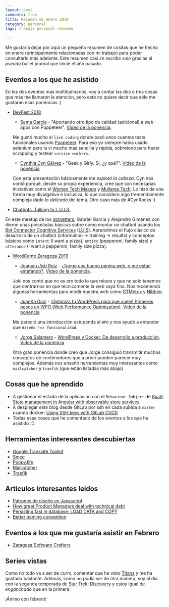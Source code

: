 ```yaml
---
layout: post
comments: true
title: Resumen de enero 2019
category: personal
tags: trabajo personal resumen

---
```


Me gustaría dejar por aquí un pequeño resumen de cositas que he hecho en enero (principalmente relacionadas con mi trabajo) para poder consultarlo más adelante. Este resumen casi _se escribe solo_ gracias al _pseudo_ bullet journal que inicié el año pasado.

## Eventos a los que he asistido

En los dos eventos mas multitudinarios, voy a contar las dos o tres cosas que más me llamaron la atención, pero esto no quiere decir que sólo me gustaran esas ponencias :)

- [DevFest 2018](https://www.meetup.com/es-ES/gdgZaragoza/events/252863072/)

	- [Sema García](https://twitter.com/semagarcia) -  "Aportando otro tipo de calidad (adicional) a web apps con Puppeteer". [Vídeo de la ponencia](https://www.youtube.com/watch?v=YRGdTmpvLgc).

	Me gustó mucho el `live coding` donde pasó unos cuantos tests funcionales usando [Puppeteer](https://github.com/GoogleChrome/puppeteer). Para eso yo siempre había usado selenium pero la vi mucho más sencilla y rápida, sobretodo para hacer scrapping y testear `service workers`.

	- [Cynthia _Cyn_ Gálvez](https://twitter.com/icynthia) - "Geek y Girly. Sí, ¿y qué?". [Vídeo de la ponencia](https://www.youtube.com/watch?v=zKEQsZdt7eA)

	Con esta presentación básicamente me _explotó la cabeza_. Cyn nos contó porqué, desde su propia experiencia, cree que son necesarias iniciativas como el [Women Tech Makers](https://twitter.com/WTMZaragoza) y [Mulleres Tech](https://twitter.com/MulleresTech). Lo hizo de una forma muy divulgativa e inclusiva, lo que considero algo tremendamente complejo dado lo _delicado_ del tema. Otro caso más de #CynRocks :)

- [Chatbots. Talking to L.U.I.S.](https://www.meetup.com/es-ES/dotnetters/events/257558101/)

En este meetup de los [dotnetters](https://twitter.com/dotnetters), Gabriel García y Alejandro Giménez con dieron unas pinceladas básicas sobre cómo montar un chatbot usando los [Bot Connector Cognitive Services](https://github.com/Microsoft/BotBuilder-CognitiveServices) ([LUIS](https://luis.ai/home)). Aprendimos el flujo clásico de desarrollo de un chatbot (information -> training -> results) y conceptos básicos como `intent` (I want a pizza), `entity` (pepperoni, family size) y `utterance` (I want a pepperoni, family size pizza).

- [WordCamp Zaragoza 2019](https://2019.zaragoza.wordcamp.org)

	- [Joaquín _Joki_ Ruíz](https://jokiruiz.com) - [¿Tengo una buena página web, o me están estafando?](https://2019.zaragoza.wordcamp.org/session/tengo-una-buena-pagina-web-o-me-estan-estafando/"). [Vídeo de la ponencia](https://videopress.com/v/P1SKb3tq).

	Joki nos contó que no es oro todo lo que reluce y que no solo tenemos que centrarnos en que técnicamente la web vaya fina. Nos recomendó algunas herramientas para medir nuestra web como [GTMetrix](https://gtmetrix.com) y [Nibbler](http://nibbler.silktide.com).

	- [JuanKa Díaz](https://twitter.com/jdevelopia) - [¡Optimiza tu WordPress para que vuele! Primeros pasos en WPO (Web Performance Optimization)](https://2019.zaragoza.wordcamp.org/session/optimiza-tu-wordpress-para-que-vuele-primeros-pasos-en-wpo-web-performance-optimization/). [Vídeo de la ponencia](https://videopress.com/v/p0tPjJCg)

	Me pareció una introducción estupenda al `WPO` y nos ayudó a entender que `diseño !== funcionalidad`.

	- [Jorge Salamero](https://twitter.com/bencerillo) - [WordPress y Docker. De desarrollo a producción](https://2019.zaragoza.wordcamp.org/session/wordpress-y-docker-de-desarrollo-a-produccion/). [Vídeo de la ponencia](https://videopress.com/v/ovEqImeJ)

	Otra gran ponencia donde creo que Jorge consiguió transmitir muchos conceptos de contenedores que a priori pueden parecer muy complejos. Además nos enseñó herramientas muy interesantes como `mailcatcher` y `traefik` (que están listadas más abajo)

## Cosas que he aprendido

- A gestionar el estado de la aplicación con el `Behaviour Subject` de [RxJS](https://github.com/reactivex/rxjs): [State management in Angular with observable store services](https://jurebajt.com/state-management-in-angular-with-observable-store-services/)
- A desplegar _este_ blog desde GitLab por ssh en cada subida a `master` usando docker: [Using SSH keys with GitLab CI/CD](https://docs.gitlab.com/ee/ci/ssh_keys/README.html#doc-nav)
- Todas esas cosas que he comentado de los eventos a los que he asistido :D

## Herramientas interesantes descubiertas

- [Google Translate Toolkit](https://translate.google.com/toolkit/)
- [Smee](https://smee.io)
- [Poopy.life](http://poopy.life)
- [Mailcatcher](https://mailcatcher.me)
- [Traefik](https://traefik.io)

## Artículos interesantes leídos

- [Patrones de diseño en Javascript](https://medium.com/@jmz12/patrones-de-diseño-en-js-43beab8f5756)
- [How great Product Managers deal with technical debt](https://productcoalition.com/how-great-product-managers-deal-with-technical-debt-453edec3d473)
- [Persisting fast in database: LOAD DATA and COPY](https://medium.com/@jerolba/persisting-fast-in-database-load-data-and-copy-caf645a62909)
- [Better naming convention](https://blog.nikolaposa.in.rs/2019/01/06/better-naming-convention/)

## Eventos a los que me gustaría asistir en Febrero

- [Zaragoza Software Crafters](https://gist.github.com/hbiarge/3a227f8a0ff7cbdeafeb81e4eda987c5)


## Series vistas

Como no todo va a ser de curro, comentar que he visto [Titans](https://www.imdb.com/title/tt1043813/) y me ha gustado bastante. Además, como no podía ser de otra manera, voy al día con la segunda temporada de [Star Trek: Discovery](https://www.imdb.com/title/tt5171438/) y estoy igual de _enganchado_ que en la primera.

¡Ánimo con febrero!
